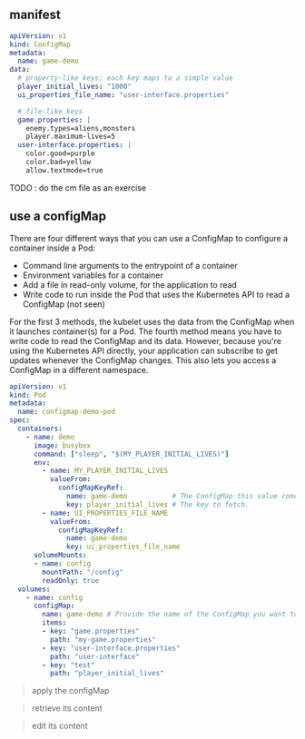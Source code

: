 ## manifest

```yaml
apiVersion: v1
kind: ConfigMap
metadata:
  name: game-demo
data:
  # property-like keys; each key maps to a simple value
  player_initial_lives: "1000"
  ui_properties_file_name: "user-interface.properties"

  # file-like keys
  game.properties: |
    enemy.types=aliens,monsters
    player.maximum-lives=5
  user-interface.properties: |
    color.good=purple
    color.bad=yellow
    allow.textmode=true
```

TODO : do the cm file as an exercise

## use a configMap
There are four different ways that you can use a ConfigMap to configure a container inside a Pod:

- Command line arguments to the entrypoint of a container
- Environment variables for a container
- Add a file in read-only volume, for the application to read
- Write code to run inside the Pod that uses the Kubernetes API to read a ConfigMap (not seen)

For the first 3 methods, the kubelet uses the data from the ConfigMap when it launches container(s) for a Pod.
The fourth method means you have to write code to read the ConfigMap and its data. 
However, because you're using the Kubernetes API directly, your application can subscribe to get updates whenever the ConfigMap changes. This also lets you access a ConfigMap in a different namespace.

```yaml
apiVersion: v1
kind: Pod
metadata:
  name: configmap-demo-pod
spec:
  containers:
    - name: demo
      image: busybox
      command: ["sleep", "$(MY_PLAYER_INITIAL_LIVES)"]
      env:
        - name: MY_PLAYER_INITIAL_LIVES 
          valueFrom:
            configMapKeyRef:
              name: game-demo           # The ConfigMap this value comes from.
              key: player_initial_lives # The key to fetch.
        - name: UI_PROPERTIES_FILE_NAME
          valueFrom:
            configMapKeyRef:
              name: game-demo
              key: ui_properties_file_name
      volumeMounts:
      - name: config
        mountPath: "/config"
        readOnly: true
  volumes:
    - name: config
      configMap:
        name: game-demo # Provide the name of the ConfigMap you want to mount.
        items:
        - key: "game.properties"
          path: "my-game.properties" 
        - key: "user-interface.properties"
          path: "user-interface"
        - key: "test"
          path: "player_initial_lives"
```

> apply the configMap 

> retrieve its content

> edit its content